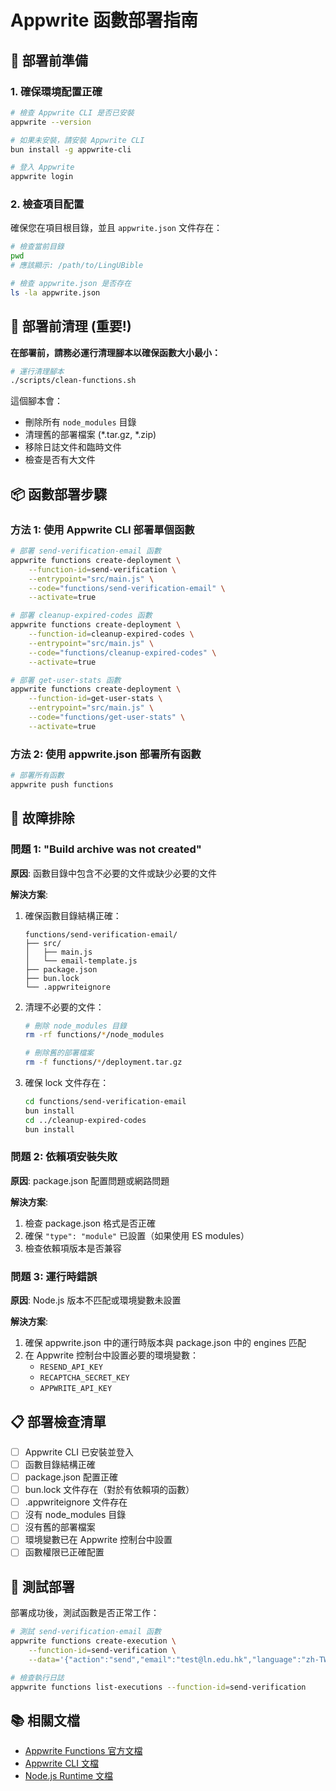 # Appwrite 函數部署指南

## 🚀 部署前準備

### 1. 確保環境配置正確

```bash
# 檢查 Appwrite CLI 是否已安裝
appwrite --version

# 如果未安裝，請安裝 Appwrite CLI
bun install -g appwrite-cli

# 登入 Appwrite
appwrite login
```

### 2. 檢查項目配置

確保您在項目根目錄，並且 `appwrite.json` 文件存在：

```bash
# 檢查當前目錄
pwd
# 應該顯示: /path/to/LingUBible

# 檢查 appwrite.json 是否存在
ls -la appwrite.json
```

## 🧹 部署前清理 (重要!)

**在部署前，請務必運行清理腳本以確保函數大小最小：**

```bash
# 運行清理腳本
./scripts/clean-functions.sh
```

這個腳本會：
- 刪除所有 `node_modules` 目錄
- 清理舊的部署檔案 (*.tar.gz, *.zip)
- 移除日誌文件和臨時文件
- 檢查是否有大文件

## 📦 函數部署步驟

### 方法 1: 使用 Appwrite CLI 部署單個函數

```bash
# 部署 send-verification-email 函數
appwrite functions create-deployment \
    --function-id=send-verification \
    --entrypoint="src/main.js" \
    --code="functions/send-verification-email" \
    --activate=true

# 部署 cleanup-expired-codes 函數
appwrite functions create-deployment \
    --function-id=cleanup-expired-codes \
    --entrypoint="src/main.js" \
    --code="functions/cleanup-expired-codes" \
    --activate=true

# 部署 get-user-stats 函數
appwrite functions create-deployment \
    --function-id=get-user-stats \
    --entrypoint="src/main.js" \
    --code="functions/get-user-stats" \
    --activate=true
```

### 方法 2: 使用 appwrite.json 部署所有函數

```bash
# 部署所有函數
appwrite push functions
```

## 🔧 故障排除

### 問題 1: "Build archive was not created"

**原因**: 函數目錄中包含不必要的文件或缺少必要的文件

**解決方案**:
1. 確保函數目錄結構正確：
   ```
   functions/send-verification-email/
   ├── src/
   │   ├── main.js
   │   └── email-template.js
   ├── package.json
   ├── bun.lock
   └── .appwriteignore
   ```

2. 清理不必要的文件：
   ```bash
   # 刪除 node_modules 目錄
   rm -rf functions/*/node_modules
   
   # 刪除舊的部署檔案
   rm -f functions/*/deployment.tar.gz
   ```

3. 確保 lock 文件存在：
   ```bash
   cd functions/send-verification-email
   bun install
   cd ../cleanup-expired-codes
   bun install
   ```

### 問題 2: 依賴項安裝失敗

**原因**: package.json 配置問題或網路問題

**解決方案**:
1. 檢查 package.json 格式是否正確
2. 確保 `"type": "module"` 已設置（如果使用 ES modules）
3. 檢查依賴項版本是否兼容

### 問題 3: 運行時錯誤

**原因**: Node.js 版本不匹配或環境變數未設置

**解決方案**:
1. 確保 appwrite.json 中的運行時版本與 package.json 中的 engines 匹配
2. 在 Appwrite 控制台中設置必要的環境變數：
   - `RESEND_API_KEY`
   - `RECAPTCHA_SECRET_KEY`
   - `APPWRITE_API_KEY`

## 📋 部署檢查清單

- [ ] Appwrite CLI 已安裝並登入
- [ ] 函數目錄結構正確
- [ ] package.json 配置正確
- [ ] bun.lock 文件存在（對於有依賴項的函數）
- [ ] .appwriteignore 文件存在
- [ ] 沒有 node_modules 目錄
- [ ] 沒有舊的部署檔案
- [ ] 環境變數已在 Appwrite 控制台中設置
- [ ] 函數權限已正確配置

## 🧪 測試部署

部署成功後，測試函數是否正常工作：

```bash
# 測試 send-verification-email 函數
appwrite functions create-execution \
    --function-id=send-verification \
    --data='{"action":"send","email":"test@ln.edu.hk","language":"zh-TW"}'

# 檢查執行日誌
appwrite functions list-executions --function-id=send-verification
```

## 📚 相關文檔

- [Appwrite Functions 官方文檔](https://appwrite.io/docs/functions)
- [Appwrite CLI 文檔](https://appwrite.io/docs/command-line)
- [Node.js Runtime 文檔](https://appwrite.io/docs/functions-develop#nodejs) 
